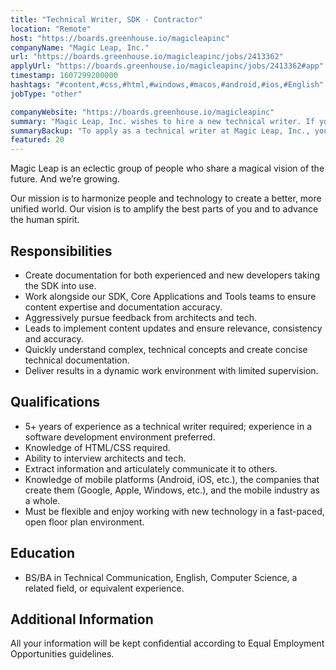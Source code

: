 ```yaml
---
title: "Technical Writer, SDK - Contractor"
location: "Remote"
host: "https://boards.greenhouse.io/magicleapinc"
companyName: "Magic Leap, Inc."
url: "https://boards.greenhouse.io/magicleapinc/jobs/2413362"
applyUrl: "https://boards.greenhouse.io/magicleapinc/jobs/2413362#app"
timestamp: 1607299200000
hashtags: "#content,#css,#html,#windows,#macos,#android,#ios,#English"
jobType: "other"

companyWebsite: "https://boards.greenhouse.io/magicleapinc"
summary: "Magic Leap, Inc. wishes to hire a new technical writer. If you have 5+ years of experience as a technical writer required, consider applying."
summaryBackup: "To apply as a technical writer at Magic Leap, Inc., you preferably need to have some knowledge of: #content, #css, #html."
featured: 20
---
```


Magic Leap is an eclectic group of people who share a magical vision of the future. And we’re growing.

Our mission is to harmonize people and technology to create a better, more unified world. Our vision is to amplify the best parts of you and to advance the human spirit.

## Responsibilities

*   Create documentation for both experienced and new developers taking the SDK into use.
*   Work alongside our SDK, Core Applications and Tools teams to ensure content expertise and documentation accuracy.
*   Aggressively pursue feedback from architects and tech.
*   Leads to implement content updates and ensure relevance, consistency and accuracy.
*   Quickly understand complex, technical concepts and create concise technical documentation.
*   Deliver results in a dynamic work environment with limited supervision.

## Qualifications

*   5+ years of experience as a technical writer required; experience in a software development environment preferred.
*   Knowledge of HTML/CSS required.
*   Ability to interview architects and tech.
*   Extract information and articulately communicate it to others.
*   Knowledge of mobile platforms (Android, iOS, etc.), the companies that create them (Google, Apple, Windows, etc.), and the mobile industry as a whole.
*   Must be flexible and enjoy working with new technology in a fast-paced, open floor plan environment.

## Education

*   BS/BA in Technical Communication, English, Computer Science, a related field, or equivalent experience.

## Additional Information

All your information will be kept confidential according to Equal Employment Opportunities guidelines.
